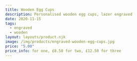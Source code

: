 ```yaml
---
title: Wooden Egg Cups
description: Personalised wooden egg cups, lazer engraved
date: 2020-11-15
tags:
  - engraved
  - wooden
layout: layouts/product.njk
image: /img/products/engraved-wooden-egg-cups.jpg
price: "5.00"
price_info: for one, £8.50 for two, £12.50 for three
---
```


